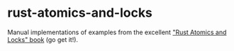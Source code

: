 # rust-atomics-and-locks

Manual implementations of examples from the excellent ["Rust Atomics and Locks" book](https://marabos.nl/atomics/) (go get it!).
